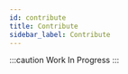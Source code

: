 ```yaml
---
id: contribute
title: Contribute
sidebar_label: Contribute
---
```


:::caution Work In Progress
:::
